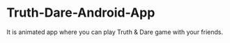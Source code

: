 # Truth-Dare-Android-App
It is animated app where you can play Truth &amp; Dare game with your friends.

